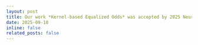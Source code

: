 ```yaml
---
layout: post
title: Our work *Kernel-based Equalized Odds* was accepted by 2025 NeurIPs!
date: 2025-09-18
inline: false
related_posts: false
---
```

